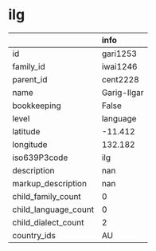 # ilg
|                      | info        |
|:---------------------|:------------|
| id                   | gari1253    |
| family_id            | iwai1246    |
| parent_id            | cent2228    |
| name                 | Garig-Ilgar |
| bookkeeping          | False       |
| level                | language    |
| latitude             | -11.412     |
| longitude            | 132.182     |
| iso639P3code         | ilg         |
| description          | nan         |
| markup_description   | nan         |
| child_family_count   | 0           |
| child_language_count | 0           |
| child_dialect_count  | 2           |
| country_ids          | AU          |